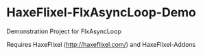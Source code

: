 HaxeFlixel-FlxAsyncLoop-Demo
============================

Demonstration Project for FlxAsyncLoop

Requires HaxeFlixel (http://haxeflixel.com/) and HaxeFlixel-Addons 
